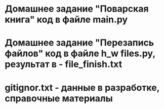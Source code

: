 # Домашнее задание "Поварcкая книга" код в файле main.py


# Домашнее задание "Перезапись файлов" код в файле h_w files.py, результат в - file_finish.txt


# gitignor.txt - данные в разработке, справочные материалы
